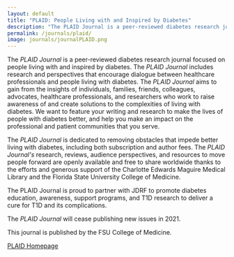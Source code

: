 ```yaml
---
layout: default
title: "PLAID: People Living with and Inspired by Diabetes"
description: "The PLAID Journal is a peer-reviewed diabetes research journal focused on people living with and inspired by diabetes."
permalink: /journals/plaid/
image: journals/journalPLAID.png
---
```


The *PLAID Journal* is a peer-reviewed diabetes research journal focused on people living with and inspired by diabetes. The *PLAID Journal* includes research and perspectives that encourage dialogue between healthcare professionals and people living with diabetes. The *PLAID Journal* aims to gain from the insights of individuals, families, friends, colleagues, advocates, healthcare professionals, and researchers who work to raise awareness of and create solutions to the complexities of living with diabetes. We want to feature your writing and research to make the lives of people with diabetes better, and help you make an impact on the professional and patient communities that you serve. 

The *PLAID Journal* is dedicated to removing obstacles that impede better living with diabetes, including both subscription and author fees. The *PLAID Journal's* research, reviews, audience perspectives, and resources to move people forward are openly available and free to share worldwide thanks to the efforts and generous support of the Charlotte Edwards Maguire Medical Library and the Florida State University College of Medicine.

The PLAID Journal is proud to partner with JDRF to promote diabetes education, awareness, support programs, and T1D research to deliver a cure for T1D and its complications.

The *PLAID Journal* will cease publishing new issues in 2021.

This journal is published by the FSU College of Medicine.

<a href="https://theplaidjournal.com/index.php/CoM" target="_blank">PLAID Homepage</a>
